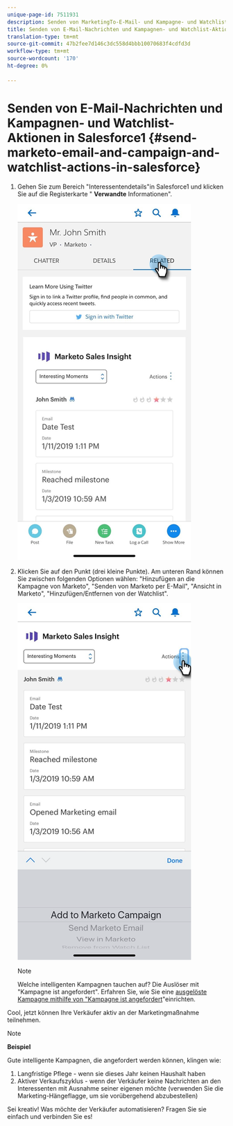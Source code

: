 ```yaml
---
unique-page-id: 7511931
description: Senden von MarketingTo-E-Mail- und Kampagne- und Watchlist-Aktionen in Salesforce1 - MarketingTo Docs - Produktdokumentation
title: Senden von E-Mail-Nachrichten und Kampagnen- und Watchlist-Aktionen in Salesforce1
translation-type: tm+mt
source-git-commit: 47b2fee7d146c3dc558d4bbb10070683f4cdfd3d
workflow-type: tm+mt
source-wordcount: '170'
ht-degree: 0%

---
```



# Senden von E-Mail-Nachrichten und Kampagnen- und Watchlist-Aktionen in Salesforce1 {#send-marketo-email-and-campaign-and-watchlist-actions-in-salesforce}

1. Gehen Sie zum Bereich &quot;Interessentendetails&quot;in Salesforce1 und klicken Sie auf die Registerkarte &quot; **Verwandte** Informationen&quot;.

   ![](assets/one-1.png)

1. Klicken Sie auf den Punkt (drei kleine Punkte). Am unteren Rand können Sie zwischen folgenden Optionen wählen: &quot;Hinzufügen an die Kampagne von Marketo&quot;, &quot;Senden von Marketo per E-Mail&quot;, &quot;Ansicht in Marketo&quot;, &quot;Hinzufügen/Entfernen von der Watchlist&quot;.

   ![](assets/two-1.png)

   >[!NOTE]
   >
   >Welche intelligenten Kampagnen tauchen auf? Die Auslöser mit &quot;Kampagne ist angefordert&quot;. Erfahren Sie, wie Sie eine [ausgelöste Kampagne mithilfe von &quot;Kampagne ist angefordert](../../../../product-docs/core-marketo-concepts/smart-campaigns/flow-actions/request-campaign.md)&quot;einrichten.

Cool, jetzt können Ihre Verkäufer aktiv an der Marketingmaßnahme teilnehmen.

>[!NOTE]
>
>**Beispiel**
>
>Gute intelligente Kampagnen, die angefordert werden können, klingen wie:
>
>1. Langfristige Pflege - wenn sie dieses Jahr keinen Haushalt haben
>1. Aktiver Verkaufszyklus - wenn der Verkäufer keine Nachrichten an den Interessenten mit Ausnahme seiner eigenen möchte (verwenden Sie die Marketing-Hängeflagge, um sie vorübergehend abzubestellen)

>
>
Sei kreativ! Was möchte der Verkäufer automatisieren? Fragen Sie sie einfach und verbinden Sie es!

